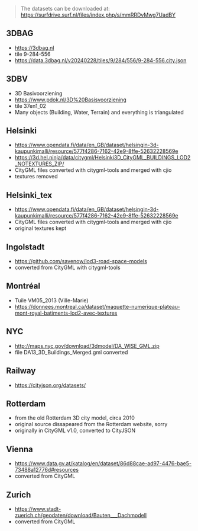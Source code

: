 


> The datasets can be downloaded at: https://surfdrive.surf.nl/files/index.php/s/mmRRDvMwg7UadBY



## 3DBAG
  - https://3dbag.nl
  - tile 9-284-556
  - https://data.3dbag.nl/v20240228/tiles/9/284/556/9-284-556.city.json


## 3DBV
  - 3D Basivoorziening
  - https://www.pdok.nl/3D%20Basisvoorziening
  - tile 37en1_02
  - Many objects (Building, Water, Terrain) and everything is triangulated

## Helsinki
  - https://www.opendata.fi/data/en_GB/dataset/helsingin-3d-kaupunkimalli/resource/577f4286-7162-42e9-8ffe-52632228569e
  - https://3d.hel.ninja/data/citygml/Helsinki3D_CityGML_BUILDINGS_LOD2_NOTEXTURES_ZIP/
  - CityGML files converted with citygml-tools and merged with cjio
  - textures removed

## Helsinki_tex
  - https://www.opendata.fi/data/en_GB/dataset/helsingin-3d-kaupunkimalli/resource/577f4286-7162-42e9-8ffe-52632228569e
  - CityGML files converted with citygml-tools and merged with cjio
  - original textures kept


## Ingolstadt
  - https://github.com/savenow/lod3-road-space-models
  - converted from CityGML with citygml-tools


## Montréal
  - Tuile VM05_2013 (Ville-Marie)
  - https://donnees.montreal.ca/dataset/maquette-numerique-plateau-mont-royal-batiments-lod2-avec-textures

## NYC
  - http://maps.nyc.gov/download/3dmodel/DA_WISE_GML.zip
  - file DA13_3D_Buildings_Merged.gml converted

## Railway
  - https://cityjson.org/datasets/


## Rotterdam
  - from the old Rotterdam 3D city model, circa 2010
  - original source dissapeared from the Rotterdam website, sorry
  - originally in CityGML v1.0, converted to CityJSON

## Vienna
  - https://www.data.gv.at/katalog/en/dataset/86d88cae-ad97-4476-bae5-73488a12776d#resources
  - converted from CityGML

## Zurich
  - https://www.stadt-zuerich.ch/geodaten/download/Bauten___Dachmodell
  - converted from CityGML


